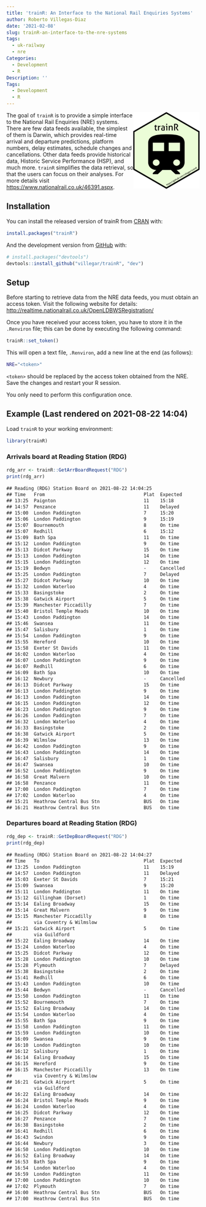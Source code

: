 ```yaml
---
title: 'trainR: An Interface to the National Rail Enquiries Systems'
author: Roberto Villegas-Diaz
date: '2021-02-08'
slug: trainR-an-interface-to-the-nre-systems
tags:
  - uk-railway
  - nre
Categories:
  - Development
  - R
Description: ''
Tags:
  - Development
  - R
---
```


<img src="https://raw.githubusercontent.com/villegar/trainR/main/inst/images/logo.png" alt="logo" align="right" height=200px/>

The goal of `trainR` is to provide a simple interface to the 
National Rail Enquiries (NRE) systems. There are few data feeds 
available, the simplest of them is Darwin, which provides real-time 
arrival and departure predictions, platform numbers, delay estimates, 
schedule changes and cancellations. Other data feeds provide historical 
data, Historic Service Performance (HSP), and much more. `trainR` 
simplifies the data retrieval, so that the users can focus on their 
analyses. For more details visit 
https://www.nationalrail.co.uk/46391.aspx.

## Installation

You can install the released version of trainR from [CRAN](https://CRAN.R-project.org) with:

``` r
install.packages("trainR")
```

And the development version from [GitHub](https://github.com/) with:

``` r
# install.packages("devtools")
devtools::install_github("villegar/trainR", "dev")
```

## Setup
Before starting to retrieve data from the NRE data feeds, you must obtain an access token. 
Visit the following website for details: http://realtime.nationalrail.co.uk/OpenLDBWSRegistration/

Once you have received your access token, you have to store it in the `.Renviron` file; this can be 
done by executing the following command:


```r
trainR::set_token()
```

This will open a text file, `.Renviron`, add a new line at the end (as follows):

```bash
NRE="<token>"
```

`<token>` should be replaced by the access token obtained from the NRE. Save the changes and restart 
your R session.

You only need to perform this configuration once.

## Example (Last rendered on 2021-08-22 14:04)

Load `trainR` to your working environment:

```r
library(trainR)
```

### Arrivals board at Reading Station (RDG)


```r
rdg_arr <- trainR::GetArrBoardRequest("RDG")
print(rdg_arr)
```

```
## Reading (RDG) Station Board on 2021-08-22 14:04:25
## Time   From                                    Plat  Expected
## 13:25  Paignton                                11    15:18
## 14:57  Penzance                                11    Delayed
## 15:00  London Paddington                       7     15:20
## 15:06  London Paddington                       9     15:19
## 15:07  Bournemouth                             8     On time
## 15:07  Redhill                                 6     15:12
## 15:09  Bath Spa                                11    On time
## 15:12  London Paddington                       9     On time
## 15:13  Didcot Parkway                          15    On time
## 15:13  London Paddington                       14    On time
## 15:15  London Paddington                       12    On time
## 15:19  Bedwyn                                  -     Cancelled
## 15:25  London Paddington                       7     Delayed
## 15:27  Didcot Parkway                          10    On time
## 15:32  London Waterloo                         4     On time
## 15:33  Basingstoke                             2     On time
## 15:38  Gatwick Airport                         5     On time
## 15:39  Manchester Piccadilly                   7     On time
## 15:40  Bristol Temple Meads                    10    On time
## 15:43  London Paddington                       14    On time
## 15:46  Swansea                                 11    On time
## 15:47  Salisbury                               1     On time
## 15:54  London Paddington                       9     On time
## 15:55  Hereford                                10    On time
## 15:58  Exeter St Davids                        11    On time
## 16:02  London Waterloo                         4     On time
## 16:07  London Paddington                       9     On time
## 16:07  Redhill                                 6     On time
## 16:09  Bath Spa                                10    On time
## 16:12  Newbury                                 -     Cancelled
## 16:13  Didcot Parkway                          15    On time
## 16:13  London Paddington                       9     On time
## 16:13  London Paddington                       14    On time
## 16:15  London Paddington                       12    On time
## 16:23  London Paddington                       9     On time
## 16:26  London Paddington                       7     On time
## 16:32  London Waterloo                         4     On time
## 16:33  Basingstoke                             2     On time
## 16:38  Gatwick Airport                         5     On time
## 16:39  Wilmslow                                13    On time
## 16:42  London Paddington                       9     On time
## 16:43  London Paddington                       14    On time
## 16:47  Salisbury                               1     On time
## 16:47  Swansea                                 10    On time
## 16:52  London Paddington                       9     On time
## 16:58  Great Malvern                           10    On time
## 16:58  Penzance                                11    On time
## 17:00  London Paddington                       7     On time
## 17:02  London Waterloo                         4     On time
## 15:21  Heathrow Central Bus Stn                BUS   On time
## 16:21  Heathrow Central Bus Stn                BUS   On time
```

### Departures board at Reading Station (RDG)


```r
rdg_dep <- trainR::GetDepBoardRequest("RDG")
print(rdg_dep)
```

```
## Reading (RDG) Station Board on 2021-08-22 14:04:27
## Time   To                                      Plat  Expected
## 13:25  London Paddington                       11    15:19
## 14:57  London Paddington                       11    Delayed
## 15:03  Exeter St Davids                        7     15:21
## 15:09  Swansea                                 9     15:20
## 15:11  London Paddington                       11    On time
## 15:12  Gillingham (Dorset)                     1     On time
## 15:14  Ealing Broadway                         15    On time
## 15:14  Great Malvern                           9     On time
## 15:15  Manchester Piccadilly                   8     On time
##        via Coventry & Wilmslow                 
## 15:21  Gatwick Airport                         5     On time
##        via Guildford                           
## 15:22  Ealing Broadway                         14    On time
## 15:24  London Waterloo                         4     On time
## 15:25  Didcot Parkway                          12    On time
## 15:28  London Paddington                       10    On time
## 15:28  Plymouth                                7     Delayed
## 15:38  Basingstoke                             2     On time
## 15:41  Redhill                                 6     On time
## 15:43  London Paddington                       10    On time
## 15:44  Bedwyn                                  -     Cancelled
## 15:50  London Paddington                       11    On time
## 15:52  Bournemouth                             7     On time
## 15:52  Ealing Broadway                         14    On time
## 15:54  London Waterloo                         4     On time
## 15:55  Bath Spa                                9     On time
## 15:58  London Paddington                       11    On time
## 15:59  London Paddington                       10    On time
## 16:09  Swansea                                 9     On time
## 16:10  London Paddington                       10    On time
## 16:12  Salisbury                               1     On time
## 16:14  Ealing Broadway                         15    On time
## 16:15  Hereford                                9     On time
## 16:15  Manchester Piccadilly                   13    On time
##        via Coventry & Wilmslow                 
## 16:21  Gatwick Airport                         5     On time
##        via Guildford                           
## 16:22  Ealing Broadway                         14    On time
## 16:24  Bristol Temple Meads                    9     On time
## 16:24  London Waterloo                         4     On time
## 16:25  Didcot Parkway                          12    On time
## 16:27  Penzance                                7     On time
## 16:38  Basingstoke                             2     On time
## 16:41  Redhill                                 6     On time
## 16:43  Swindon                                 9     On time
## 16:44  Newbury                                 3     On time
## 16:50  London Paddington                       10    On time
## 16:52  Ealing Broadway                         14    On time
## 16:53  Bath Spa                                9     On time
## 16:54  London Waterloo                         4     On time
## 16:59  London Paddington                       11    On time
## 17:00  London Paddington                       10    On time
## 17:02  Plymouth                                7     On time
## 16:00  Heathrow Central Bus Stn                BUS   On time
## 17:00  Heathrow Central Bus Stn                BUS   On time
```
